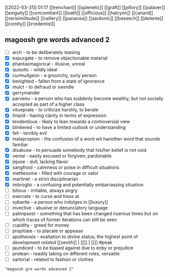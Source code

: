 [[2022-03-31]] 01:17
[[trenchant]] [[splenetic]] [[graft]] [[pillory]] [[palaver]] [[exiguity]] [[concomitant]] [[loath]] [[officious]] [[halcyon]] [[canard]] [[verisimilitude]] [[raillery]] [[panacea]] [[sardonic]] [[beseech]] [[detente]] [[comity]] [[irredentist]]

## magoosh gre words advanced 2
- [ ] arch - to be deliberately teasing
- [x] expurgate - to remove objectionable material
- [x] phantasmagorical - illusive, unreal
- [x] quixotic - wildly ideal
- [x] curmudgeon - a grounchy, surly person
- [x] benighted - fallen from a state of ignorance
- [x] mulct - to defraud or swindle
- [x] gerrymander
- [x] parvenu - a person who has suddenly become wealthy, but not socially accepted as part of a higher class
- [x] vitueprate - to criticize harshly, to berate
- [x] limpid - having clarity in terms of expression
- [x] tendentious - likely to lean towards a controversial view
- [x] blinkered - to have a limited outlook or understanding
- [x] fell - terribly evil
- [x] malapropism - the confusion of a word wit hanother word that sounds familiar
- [x] disabuse - to persuade somebody that his/her belief is not void
- [x] venial - easily excused or forgiven; pardonable
- [x] jejune - dull, lacking flavor
- [x] sangfroid - calmness or poise in difficult situations
- [x] mettlesome - filled with courage or valor
- [x] martinet - a strict disciplinarian
- [x] imbroglio - a confusing and potentially embarrassing situation
- [ ] bilious - irritable, always angry
- [ ] execrate - to curse and hisss at
- [ ] sybarite - a person who indulges in [[luxury]]
- [ ] invective - abusive or denunciatory language
- [ ] palimpsest - something that has been changed nuerous times but on which traces of former iterations can still be seen
- [ ] cupidity - greed for money
- [ ] propitiate - to placate or appease
- [ ] apotheosis - exaltation to divine status; the highest point of development _related_ [[zenith]] | [[]] | [[]] #peak 
- [ ] jaundiced - to be biased against due to enby or prejudice
- [ ] protean - readily taking on different roles, versatile
- [ ] sartorial - related to fashion or clothes
```query 2021-12-01 22:00
"magoosh gre words advanced 2"
```